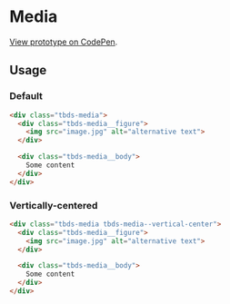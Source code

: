 # Media

[View prototype on CodePen][codepen].

[codepen]: https://codepen.io/thoughtbot/pen/LoNMxz

## Usage

### Default

```html
<div class="tbds-media">
  <div class="tbds-media__figure">
    <img src="image.jpg" alt="alternative text">
  </div>

  <div class="tbds-media__body">
    Some content
  </div>
</div>
```

### Vertically-centered

```html
<div class="tbds-media tbds-media--vertical-center">
  <div class="tbds-media__figure">
    <img src="image.jpg" alt="alternative text">
  </div>

  <div class="tbds-media__body">
    Some content
  </div>
</div>
```
